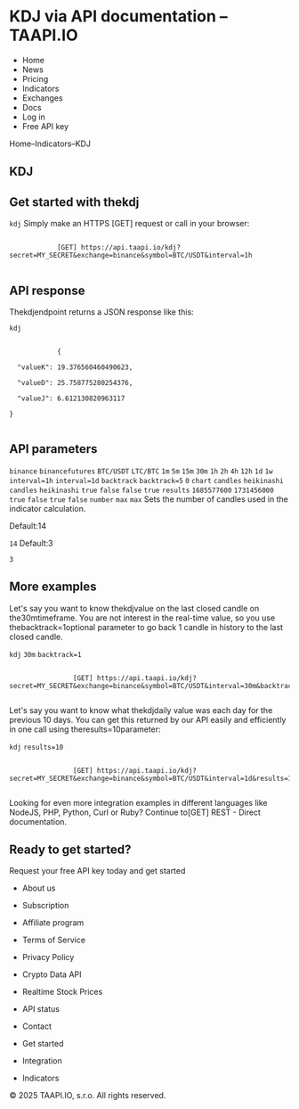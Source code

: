 # KDJ via API documentation – TAAPI.IO

- Home
- News
- Pricing
- Indicators
- Exchanges
- Docs
- Log in
- Free API key

Home–Indicators–KDJ


## KDJ

## Get started with thekdj
`kdj` Simply make an HTTPS [GET] request or call in your browser:


```

			[GET] https://api.taapi.io/kdj?secret=MY_SECRET&exchange=binance&symbol=BTC/USDT&interval=1h
		
```

## API response
Thekdjendpoint returns a JSON response like this:

`kdj` 
```

			{
  "valueK": 19.376560460490623,
  "valueD": 25.758775280254376,
  "valueJ": 6.612130820963117
}
		
```

## API parameters
`binance` `binancefutures` `BTC/USDT` `LTC/BTC` `1m` `5m` `15m` `30m` `1h` `2h` `4h` `12h` `1d` `1w` `interval=1h` `interval=1d` `backtrack` `backtrack=5` `0` `chart` `candles` `heikinashi` `candles` `heikinashi` `true` `false` `false` `true` `results` `1685577600` `1731456000` `true` `false` `true` `false` `number` `max` `max` Sets the number of candles used in the indicator calculation.

Default:14

`14` Default:3

`3` 
## More examples
Let's say you want to know thekdjvalue on the last closed candle on the30mtimeframe. You are not interest in the real-time value, so you use thebacktrack=1optional parameter to go back 1 candle in history to the last closed candle.

`kdj` `30m` `backtrack=1` 
```

				[GET] https://api.taapi.io/kdj?secret=MY_SECRET&exchange=binance&symbol=BTC/USDT&interval=30m&backtrack=1
			
```
Let's say you want to know what thekdjdaily value was each day for the previous 10 days. You can get this returned by our API easily and efficiently in one call using theresults=10parameter:

`kdj` `results=10` 
```

				[GET] https://api.taapi.io/kdj?secret=MY_SECRET&exchange=binance&symbol=BTC/USDT&interval=1d&results=10
			
```
Looking for even more integration examples in different languages like NodeJS, PHP, Python, Curl or Ruby? Continue to[GET] REST - Direct documentation.


## Ready to get started?
Request your free API key today and get started

- About us
- Subscription
- Affiliate program
- Terms of Service
- Privacy Policy
- Crypto Data API
- Realtime Stock Prices
- API status
- Contact

- Get started
- Integration
- Indicators

© 2025 TAAPI.IO, s.r.o. All rights reserved.

